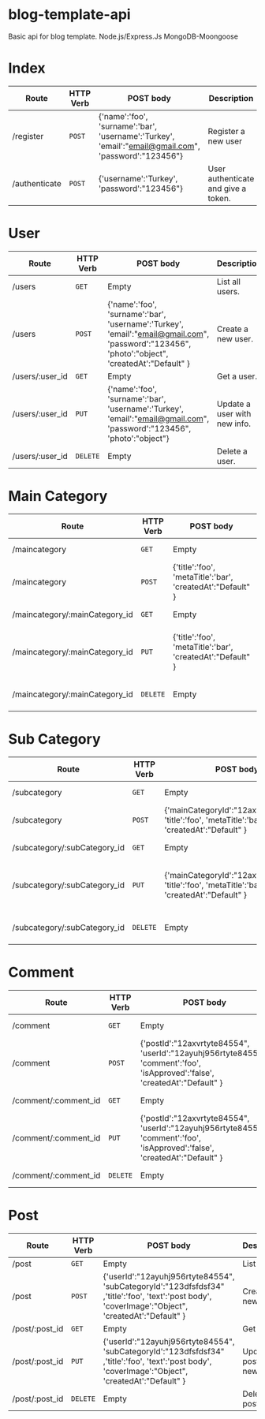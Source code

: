 # blog-template-api
Basic api for blog template. Node.js/Express.Js MongoDB-Moongoose

# Index
| Route | HTTP Verb	 | POST body	 | Description	 |
| --- | --- | --- | --- |
|/register | `POST` | {'name':'foo',  'surname':'bar',    'username':'Turkey',    'email':"email@gmail.com",  'password':"123456"} | Register a new user |
|/authenticate | `POST` | {'username':'Turkey', 'password':"123456"} | User authenticate and give a token. |


# User
| Route | HTTP Verb	 | POST body	 | Description	 |
| --- | --- | --- | --- |
|/users | `GET` | Empty | List all users. |
|/users | `POST` | {'name':'foo',  'surname':'bar',    'username':'Turkey',    'email':"email@gmail.com",  'password':"123456",    'photo':"object",   'createdAt':"Default" } | Create a new user. |
|/users/:user_id | `GET` | Empty | Get a user. |
|/users/:user_id | `PUT` | {'name':'foo',  'surname':'bar',    'username':'Turkey',    'email':"email@gmail.com",  'password':"123456",    'photo':"object"} | Update a user with new info. |
|/users/:user_id | `DELETE` | Empty | Delete a user. |

# Main Category
| Route | HTTP Verb	 | POST body	 | Description	 |
| --- | --- | --- | --- |
|/maincategory | `GET` | Empty | List all main category. |
|/maincategory | `POST` | {'title':'foo',  'metaTitle':'bar',   'createdAt':"Default" } | Create a new main category. |
|/maincategory/:mainCategory_id | `GET` | Empty | Get a main category. |
|/maincategory/:mainCategory_id | `PUT` | {'title':'foo',  'metaTitle':'bar',   'createdAt':"Default" } | Update a main category with new info. |
|/maincategory/:mainCategory_id | `DELETE` | Empty | Delete a main category.|

# Sub Category
| Route | HTTP Verb	 | POST body	 | Description	 |
| --- | --- | --- | --- |
|/subcategory | `GET` | Empty | List all sub category. |
|/subcategory | `POST` | {'mainCategoryId':"12axvrtyte84554",   'title':'foo',  'metaTitle':'bar',   'createdAt':"Default" } | Create a new sub category. |
|/subcategory/:subCategory_id | `GET` | Empty | Get a sub category. |
|/subcategory/:subCategory_id | `PUT` | {'mainCategoryId':"12axvrtyte84554",   'title':'foo',  'metaTitle':'bar',   'createdAt':"Default" } | Update a sub category with new info. |
|/subcategory/:subCategory_id | `DELETE` | Empty | Delete a sub category.|

# Comment
| Route | HTTP Verb	 | POST body	 | Description	 |
| --- | --- | --- | --- |
|/comment | `GET` | Empty | List all comment. |
|/comment | `POST` | {'postId':"12axvrtyte84554",   'userId':"12ayuhj956rtyte84554",   'comment':'foo',  'isApproved':'false',   'createdAt':"Default" } | Create a new comment. |
|/comment/:comment_id | `GET` | Empty | Get a comment. |
|/comment/:comment_id | `PUT` | {'postId':"12axvrtyte84554",   'userId':"12ayuhj956rtyte84554",   'comment':'foo',  'isApproved':'false',   'createdAt':"Default" } | Update a comment with new info. |
|/comment/:comment_id | `DELETE` | Empty | Delete a comment.|

# Post
| Route | HTTP Verb	 | POST body	 | Description	 |
| --- | --- | --- | --- |
|/post | `GET` | Empty | List all post. |
|/post | `POST` | {'userId':"12ayuhj956rtyte84554", 'subCategoryId':"123dfsfdsf34"  ,'title':'foo',  'text':'post body',   'coverImage':"Object",  'createdAt':"Default" } | Create a new post. |
|/post/:post_id | `GET` | Empty | Get a post. |
|/post/:post_id | `PUT` | {'userId':"12ayuhj956rtyte84554", 'subCategoryId':"123dfsfdsf34" ,'title':'foo',  'text':'post body',   'coverImage':"Object",  'createdAt':"Default" } | Update a post with new info. |
|/post/:post_id | `DELETE` | Empty | Delete a post.|
